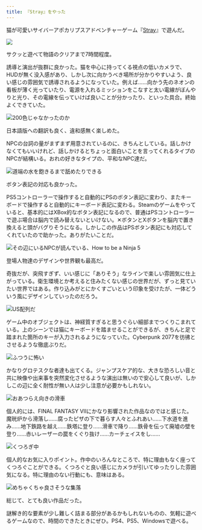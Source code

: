 ```yaml
---
title: 『Stray』をやった
---
```

猫が可愛いサイバーアポカリプスアドベンチャーゲーム『[Stray](https://store.steampowered.com/app/1332010/Stray/?l=japanese)』で遊んだ。

![](https://lh3.googleusercontent.com/Pq7jwYgW_MjS7ailOX6DUl9Mzp8LAj3iIi4nvNv_L5qsKgxENvgisdxGRB06v9PqjPHEIuBFUeckj8JscAyQ4JvHErm-S5efjQjn1Nz64fOSewFDuwHxYjE6JfkD7_DQJeP-WWftDA6f4pzjXZQBT3DfC85AP2DyeQYVDKYCx83LUX4Sk7jd6arbrQ)

サクッと遊べて物語のクリアまで7時間程度。

誘導と演出が抜群に良かった。猫を中心に持ってくる視点の低いカメラで、HUDが無く没入感があり、しかし次に向かうべき場所が分かりやすいよう、良い感じの雰囲気で誘導されるようになっていた。例えば……向かう先のネオンの看板が薄く光っていたり、電源を入れるミッションをこなすと太い電線がぼんやりと光り、その電線を伝っていけば良いことが分かったり、といった具合。終始よくできていた。

![](https://lh3.googleusercontent.com/RsnU20L98qTw8oLSL5p_3Mq80v5s0lx_j8UK-7sWi0uWLQjaVdcRoPS79AuklpLOyXRICb6rKjPfpIgbidIxc6N8gNzRVm3PBlL8BQzTUJ33Rtej-zoFUadelyfNBnrn_Yu_njVPVmOqg6Lxtff4kRqdrYymVG10ROKSA3Sr3xrY2r-31QLKMHhpXQ "200色じゃなかったのか")

日本語版への翻訳も良く、違和感無く楽しめた。

NPCの台詞の量がまずまず用意されているのに、きちんとしている。話しかけなくてもいいけれど、話しかけるとちょっと面白いことを言ってくれるタイプのNPCが結構いる。おれの好きなタイプの、平和なNPC達だ。

![](https://lh4.googleusercontent.com/lqiRWEMwwo2bAsLBHlnYM5JyzarraPeIX5rdowD_cKAZUbnrGEVNQDO3egu2uRMPReWPyKcpzZyi4eBx1-EwKGfxvm8ec7LUnKJIa5DRZDFtJdtxGAFArrose8lqCumWdS3nQO_lwHn8f7LXfCI1ifYolra1K-rrtHL34whB6ektVmMg-NaWzUXt5A "道端の水を飽きるまで舐めたりできる")

ボタン表記の対応も良かった。

PS5コントローラーで操作すると自動的にPSのボタン表記に変わり、またキーボードで操作すると自動的にキーボード表記に変わる。Steamのゲームをやっていると、基本的にはXBox的なボタン表記になるので、普通はPSコントローラーで遊ぶ場合は脳内で読み替えないといけない。✕ボタンとXボタンを脳内で置き換えると頭がバグりそうになる。しかしこの作品はPSボタン表記にも対応してくれていたので助かった。ありがたいことだ。

![](https://lh4.googleusercontent.com/bBvXvhhm-l_o8iQ2PsLmJQPvQUimSZmwN1beOrp3ea-C440pNShMOyIVGmONIv9lgJFz6GzX589dldSf5RO6_iZtffmIOff1SEWK-u2nxWd2jyt4MhphQ6z46tbVAGIMMEDwX86MHroD15jQjMYzgK7pqx2mYW85cUnjIv7L-vmeVEGlfKOoZO8TnQ "その辺にいるNPCが読んでいる、How to be a Ninja 5")

登場人物達のデザインや世界観も最高だ。

奇抜だが、突飛すぎず、いい感じに「ありそう」なラインで楽しい雰囲気に仕上がっている。衛生環境とか考えると住みたくない感じの世界だが、ずっと見ていたい世界ではある。作り込みがとにかくすごいという印象を受けたが、一体どういう風にデザインしていったのだろう。

![](https://lh6.googleusercontent.com/t_F6PDUnLpGmrwOlloXrZe48HWUlCI_cy8XBSHfG9Mgr77sRgTd_a5GgnI3hlxmTi21QBmyC1xW7Qw8vPj0O0KtZ7LtCsuaQy8w9zB9CT7xP5EL9Hb2SLgtEldJmj5JEgPt3kTYawZ35e-JW2ix8_rKvh0ObvkE2e7bMJ3Uh0Ghg33rru36fPZTnLQ "US配列だ")

ゲーム中のオブジェクトは、神経質すぎると思うぐらい細部までつくりこまれている。上のシーンでは猫にキーボードを踏ませることができるが、きちんと足で踏まれた箇所のキーが入力されるようになっていた。Cyberpunk 2077を彷彿とさせるような徹底ぶりだ。

![](https://lh6.googleusercontent.com/NaLPbaLEAqzskXP4H2I14Uuxl3ezui0H1_eqpzubWwa4lajF4NW3Jce3zLbcypPq7kBQnP1-LJoMyfGhGFU834lPmmk9petCzWjfWXvrsmo8ek8tNlm9VGW_9Jfebr4B6iKg1dNNxs7Lnrsn8yW4JljNceQw83alLHGLr8LREvnZCzWCes2oI-CSIQ "ふつうに怖い")

かなりグロテスクな者達も出てくる。ジャンプスケア的な、大きな恐ろしい音と共に映像や出来事を突然変化させるような演出は無いので安心して良いが、しかしこの辺に全く耐性が無い人は少し注意が必要かもしれない。

![](https://lh5.googleusercontent.com/6wqY5tvpgWHJf7rSm0cQ2CD1zYjkHKYWA5pM9B80kn35Ptapl80vRAqFAHYYzfXPhmiUMEdn-UkAIyCrYoLlH4OKIF-JW112t0kCSdyedbiMC5cgRzyp70d2I5KVcdfUf8tOI0JEwMlhUQAmywgoV4FwVb00BpSxlYeyhrZLpq0nZy2hhzvC6n5NBQ "おあつらえ向きの滑車")

個人的には、FINAL FANTASY VIIにかなり影響された作品なのではと感じた。魔晄炉から滑落し……腐ったピザの下で暮らす人々とふれあい……下水道を進み……地下鉄路を越え……鉄塔に登り……滑車で降り……鉄骨を伝って廃墟の壁を登り……赤いレーザーの罠をくぐり抜け……カーチェイスをし……

![](https://lh5.googleusercontent.com/323byZ6IUbEOZXPX6oMnIZgsdXy4nf1NHzufIJwOWrG5wsE8GmL0NgZEd1lakW5w3Z38jerhgsb7bC8VCfRSRoLpqH1H7O41yJJ4kjfYfGu8rDwcwIyYfB5IPi7H7MsrhLjTOwkVe8Z8T73ij8GDd30w1ZuFs5r7oPPyKC5ltqnIZvwRygeAvB6xIQ "くつろぎ中")

個人的なお気に入りポイント。作中のいろんなところで、特に理由もなく座ってくつろぐことができる。くつろぐと良い感じにカメラが引いてゆったりした雰囲気になる。特に理由のない行動にも、意味はある。

![](https://lh3.googleusercontent.com/SuUjD-MjhK1coAMX5UErkauqMaaSKiEPP7f21cc_ORM90l4HHJT0Ov43FKKYg-hKuPSVwhlxJdfCZTB1mumzTZALxdEwheiWKBn7RvllQQT_e8Q_hKOWt5su1Cm55MHX9nj6fjLqWLFeKKjKwMQa6ui1OO8wymE81whomY7xFsuFFGsopNu4FYM7QQ "めちゃくちゃ良さそうな集落")

総じて、とても良い作品だった。

謎解き的な要素が少し難しく詰まる部分があるかもしれないものの、気軽に遊べるゲームなので、時間のできたときにぜひ。PS4、PS5、Windowsで遊べる。
